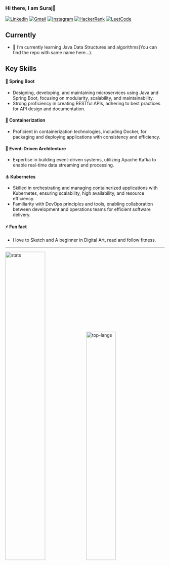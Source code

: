 ### Hi there, I am Suraj👋

<!--[![Github](https://img.shields.io/badge/-Github-000?style=flat&logo=Github&logoColor=white)](https://github.com/SurajGavali)-->
[![Linkedin](https://img.shields.io/badge/-LinkedIn-blue?style=flat&logo=Linkedin&logoColor=white)](https://in.linkedin.com/in/suraj-gavali-51923a193/)
[![Gmail](https://img.shields.io/badge/-Gmail-c14438?style=flat&logo=Gmail&logoColor=white)](mailto:surajgavali1601@gmail.com)
[![Instagram](https://img.shields.io/badge/Instagram-white?style=flat&logo=Instagram)](https://www.instagram.com/surajgavali_/)
[![HackerRank](https://img.shields.io/badge/HackerRank-black?style=flat&logo=HackerRank)](https://www.hackerrank.com/surajgavali1601)
[![LeetCode](https://img.shields.io/badge/LeetCode-white?style=flat&logo=LeetCode)](https://leetcode.com/surajgavali1601dapi/)

## Currently
- 🌱 I’m currently learning Java Data Structures and algorithms(You can find the repo with same name here...).

## Key Skills

#### 🌱 Spring Boot
- Designing, developing, and maintaining microservices using Java and Spring Boot, focusing on modularity, scalability, and maintainability.
- Strong proficiency in creating RESTful APIs, adhering to best practices for API design and documentation.
#### 🐳 Containerization
- Proficient in containerization technologies, including Docker, for packaging and deploying applications with consistency and efficiency.
#### 📣 Event-Driven Architecture
- Expertise in building event-driven systems, utilizing Apache Kafka to enable real-time data streaming and processing.
#### ⚓ Kubernetes
- Skilled in orchestrating and managing containerized applications with Kubernetes, ensuring scalability, high availability, and resource efficiency.
- Familiarity with DevOps principles and tools, enabling collaboration between development and operations teams for efficient software delivery.

#### ⚡ Fun fact
- I love to Sketch and A beginner in Digital Art, read and follow fitness.

---

<p>
<img src="https://github-readme-stats.vercel.app/api?username=SurajGavali&show_icons=true&count_private=true&include_all_commits=true" alt="stats" width="50%"/>

<img src="https://github-readme-stats.vercel.app/api/top-langs/?username=SurajGavali&layout=compact&hide=Jupyter%20Notebook" alt="top-langs" width="43%"/>
</p>


  
